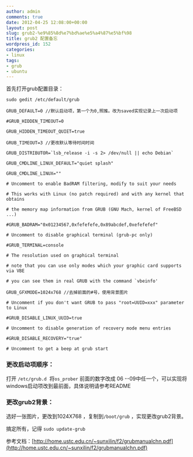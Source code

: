 ```yaml
---
author: admin
comments: true
date: 2012-04-25 12:08:00+00:00
layout: post
slug: grub2-%e9%85%8d%e7%bd%ae%e5%a4%87%e5%bf%98
title: grub2 配置备忘
wordpress_id: 152
categories:
- linux
tags:
- grub
- ubuntu
---
```


首先打开grub配置目录：

`sudo gedit /etc/default/grub`

	GRUB_DEFAULT=0 //默认启动项，第一个为0,照推。改为saved实现记录上一次启动项

	#GRUB_HIDDEN_TIMEOUT=0

	GRUB_HIDDEN_TIMEOUT_QUIET=true

	GRUB_TIMEOUT=3 //更改默认等待时间时间

	GRUB_DISTRIBUTOR=`lsb_release -i -s 2> /dev/null || echo Debian`

	GRUB_CMDLINE_LINUX_DEFAULT="quiet splash"

	GRUB_CMDLINE_LINUX=""

	# Uncomment to enable BadRAM filtering, modify to suit your needs

	# This works with Linux (no patch required) and with any kernel that obtains

	# the memory map information from GRUB (GNU Mach, kernel of FreeBSD ...)

	#GRUB_BADRAM="0x01234567,0xfefefefe,0x89abcdef,0xefefefef"

	# Uncomment to disable graphical terminal (grub-pc only)

	#GRUB_TERMINAL=console

	# The resolution used on graphical terminal

	# note that you can use only modes which your graphic card supports via VBE

	# you can see them in real GRUB with the command `vbeinfo'

	GRUB_GFXMODE=1024x768 //去掉前面的#号，使用背景图片

	# Uncomment if you don't want GRUB to pass "root=UUID=xxx" parameter to Linux

	#GRUB_DISABLE_LINUX_UUID=true

	# Uncomment to disable generation of recovery mode menu entries

	#GRUB_DISABLE_RECOVERY="true"

	# Uncomment to get a beep at grub start


### 更改启动项顺序：


打开 `/etc/grub.d`  将`os_prober` 前面的数字改成 06 --09中任一个，可以实现将windows启动项改到最前面，具体说明请参考README


### 更改grub2背景：


选好一张图片，更改到1024X768 ，复制到`/boot/grub` ，实现更改grub2背景。

搞定所有，记得 `sudo update-grub`

参考文档：[http://home.ustc.edu.cn/~sunxilin/f2/grubmanualchn.pdf](http://home.ustc.edu.cn/~sunxilin/f2/grubmanualchn.pdf)
